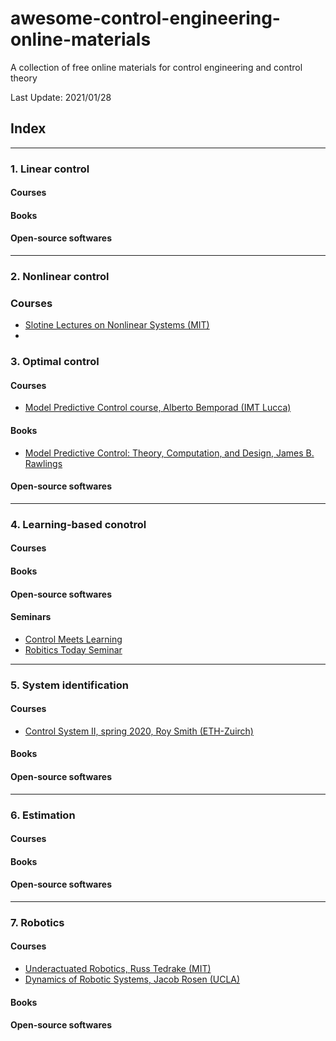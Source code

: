 # awesome-control-engineering-online-materials
A collection of free online materials for control engineering and control theory

Last Update: 2021/01/28

## Index

---

### 1. Linear control
#### Courses
#### Books
#### Open-source softwares
---

### 2. Nonlinear control
### Courses
- [Slotine Lectures on Nonlinear Systems (MIT)](http://web.mit.edu/nsl/www/videos/lectures.html)
- 

### 3. Optimal control
#### Courses
- [Model Predictive Control course, Alberto Bemporad (IMT Lucca)](http://cse.lab.imtlucca.it/~bemporad/mpc_course.html)
#### Books
- [Model Predictive Control: Theory, Computation, and Design, James B. Rawlings](https://sites.engineering.ucsb.edu/~jbraw/mpc/)
#### Open-source softwares
---

### 4. Learning-based conotrol
#### Courses
#### Books
#### Open-source softwares
#### Seminars
- [Control Meets Learning](https://www.youtube.com/channel/UCpo7ZjrPAr-wTKbJl3jDOVg/videos)
- [Robitics Today Seminar](https://www.youtube.com/c/RoboticsTodaySeminar)
---


### 5. System identification
#### Courses
- [Control System II, spring 2020, Roy Smith (ETH-Zuirch)](https://video.ethz.ch/lectures/d-itet/2020/spring/227-0216-00L.html)
#### Books
#### Open-source softwares
---

### 6. Estimation
#### Courses
#### Books
#### Open-source softwares
---

### 7. Robotics
#### Courses
- [Underactuated Robotics, Russ Tedrake (MIT)](http://underactuated.mit.edu/)
- [Dynamics of Robotic Systems, Jacob Rosen (UCLA)](http://bionics.seas.ucla.edu/education/MAE_263D.html)
#### Books
#### Open-source softwares


